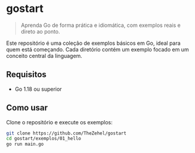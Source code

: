 # gostart

> Aprenda Go de forma prática e idiomática, com exemplos reais e direto ao ponto.

Este repositório é uma coleção de exemplos básicos em Go, ideal para quem está começando. Cada diretório contém um exemplo focado em um conceito central da linguagem.

## Requisitos

- Go 1.18 ou superior

## Como usar

Clone o repositório e execute os exemplos:

```bash
git clone https://github.com/TheZehel/gostart
cd gostart/exemplos/01_hello
go run main.go
```

